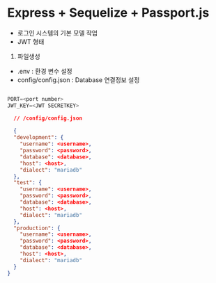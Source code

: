 # Express + Sequelize + Passport.js

- 로그인 시스템의 기본 모델 작업
- JWT 형태

1. 파일생성
  - .env : 환경 변수 설정
  - config/config.json : Database 연결정보 설정

```JavaScript

PORT=<port number>
JWT_KEY=<JWT SECRETKEY>

```

```JSON
  // /config/config.json
  
  {
  "development": {
    "username": <username>,
    "password": <password>,
    "database": <database>,
    "host": <host>, 
    "dialect": "mariadb"
  },
  "test": {
    "username": <username>,
    "password": <password>,
    "database": <database>,
    "host": <host>, 
    "dialect": "mariadb"
  },
  "production": {
    "username": <username>,
    "password": <password>,
    "database": <database>,
    "host": <host>, 
    "dialect": "mariadb"
  }
}


```
